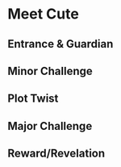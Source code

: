 # Meet Cute


## Entrance & Guardian


## Minor Challenge


## Plot Twist


## Major Challenge


## Reward/Revelation
